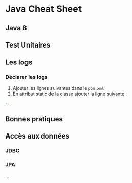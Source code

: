 # Java Cheat Sheet

## Java 8

## Test Unitaires

## Les logs

### Déclarer les logs

1. Ajouter les lignes suivantes dans le ```pom.xml```
2. En attribut static de la classe ajouter la ligne suivante :

```java
...
``` 

## Bonnes pratiques

## Accès aux données

### JDBC

### JPA

...

